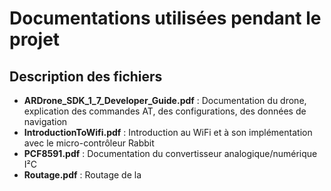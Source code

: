 Documentations utilisées pendant le projet
=========================================

Description des fichiers
------------------------

- **ARDrone_SDK_1_7_Developer_Guide.pdf** : Documentation du drone, explication des commandes AT, des configurations, des données de navigation
- **IntroductionToWifi.pdf** : Introduction au WiFi et à son implémentation avec le micro-contrôleur Rabbit
- **PCF8591.pdf** : Documentation du convertisseur analogique/numérique I²C
- **Routage.pdf** : Routage de la 
